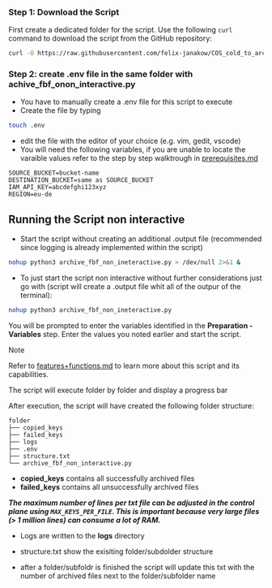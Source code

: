 ### Step 1: Download the Script

First create a dedicated folder for the script. Use the following `curl` command to download the script from the GitHub repository:

```bash
curl -O https://raw.githubusercontent.com/felix-janakow/COS_cold_to_archive/main/archive_fbf_non_ineteractive.py
```


### Step 2: create .env file in the same folder with achive_fbf_onon_interactive.py

- You have to manually create a .env file for this script to execute 
- Create the file by typing 

```bash
touch .env
```
- edit the file with the editor of your choice (e.g. vim, gedit, vscode)
- You will need the following variables, if you are unable to locate the varaible values refer to the step by step walktrough in [prerequisites.md](https://github.com/felix-janakow/COS_cold_to_archive/blob/main/Instructions/Prerequisites.md)
``` 
SOURCE_BUCKET=bucket-name
DESTINATION_BUCKET=same as SOURCE_BUCKET 
IAM_API_KEY=abcdefghi123xyz
REGION=eu-de
```
## Running the Script non interactive

- Start the script without creating an additional .output file (recommended since logging is already implemented within the script)

```bash
nohup python3 archive_fbf_non_ineteractive.py > /dev/null 2>&1 &
```

- To just start the script non interactive without further considerations just go with (script will create a .output file whit all of the outpur of the terminal):

```bash
nohup python3 archive_fbf_non_ineteractive.py
```


You will be prompted to enter the variables identified in the **Preparation - Variables** step. Enter the values you noted earlier and start the script.

> [!NOTE]
> Refer to [features+functions.md](https://github.com/felix-janakow/COS_cold_to_archive/blob/main/features%2Bfunctions.md) to learn more about this script and its capabilities.

The script will execute folder by folder and display a progress bar

After execution, the script will have created the following folder structure:

```
folder
├── copied_keys
├── failed_keys
├── logs
├── .env
├── structure.txt
└── archive_fbf_non_interactive.py
```
- **copied_keys** contains all successfully archived files
- **failed_keys** contains all unsuccessfully archived files

***The maximum number of lines per txt file can be adjusted in the control plane using ``MAX_KEYS_PER_FILE``. This is important because very large files (> 1 million lines) can consume a lot of RAM.***

- Logs are written to the **logs** directory

- structure.txt show the exisiting folder/subdolder structure
- after a folder/subfoldr is finished the script will update this txt with the number of archived files next to the folder/subfolder name

